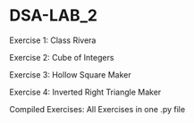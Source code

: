 # DSA-LAB_2
Exercise 1: Class Rivera

Exercise 2: Cube of Integers

Exercise 3: Hollow Square Maker

Exercise 4: Inverted Right Triangle Maker

Compiled Exercises: All Exercises in one .py file
